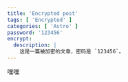 ```yaml
---
title: 'Encrypted post'
tags: [ 'Encrypted' ]
categories: [ 'Astro' ]
password: '123456'
encrypt:
  description: |
    这是一篇被加密的文章，密码是 `123456`。
---
```


嘿嘿